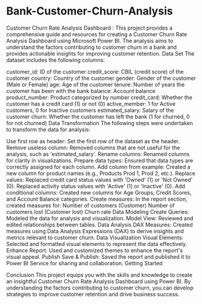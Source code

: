 # Bank-Customer-Churn-Analysis
Customer Churn Rate Analysis Dashboard : This project provides a comprehensive guide and resources for creating a Customer Churn Rate Analysis Dashboard using Microsoft Power BI. The analysis aims to understand the factors contributing to customer churn in a bank and provides actionable insights for improving customer retention.
Data Set
The dataset includes the following columns:

customer_id: ID of the customer
credit_score: CBIL (credit score) of the customer
country: Country of the customer
gender: Gender of the customer (Male or Female)
age: Age of the customer
tenure: Number of years the customer has been with the bank
balance: Account balance
product_number: Product categorized by number
credit_card: Whether the customer has a credit card (1) or not (0)
active_member: 1 for Active customers, 0 for Inactive customers
estimated_salary: Salary of the customer
churn: Whether the customer has left the bank (1 for churned, 0 for not churned)
Data Transformation
The following steps were undertaken to transform the data for analysis:

Use first row as header: Set the first row of the dataset as the header.
Remove useless column: Removed columns that are not useful for the analysis, such as 'estimated_salary'.
Rename columns: Renamed columns for clarity in visualizations.
Prepare data types: Ensured that data types are correctly assigned for each column.
Add column from example: Created a new column for product names (e.g., Products Prod 1, Prod 2, etc.).
Replace values:
Replaced credit card status values with 'Owned' (1) or 'Not Owned' (0).
Replaced activity status values with 'Active' (1) or 'Inactive' (0).
Add conditional columns: Created new columns for Age Groups, Credit Scores, and Account Balance categories.
Create measures: In the report section, created measures for:
Number of customers (Customer)
Number of customers lost (Customer lost)
Churn rate
Data Modeling
Create Queries: Modeled the data for analysis and visualization.
Model View: Reviewed and edited relationships between tables.
Data Analysis
DAX Measures: Created measures using Data Analysis Expressions (DAX) to derive insights and metrics relevant to customer churn.
Data Visualization
Visual Elements: Selected and formatted visual elements to represent the data effectively.
Enhance Report: Used and customized themes to enhance the report's visual appeal.
Publish
Save & Publish: Saved the report and published it to Power BI Service for sharing and collaboration.
Getting Started

Conclusion
This project equips you with the skills and knowledge to create an insightful Customer Churn Rate Analysis Dashboard using Power BI. By understanding the factors contributing to customer churn, you can develop strategies to improve customer retention and drive business success.


